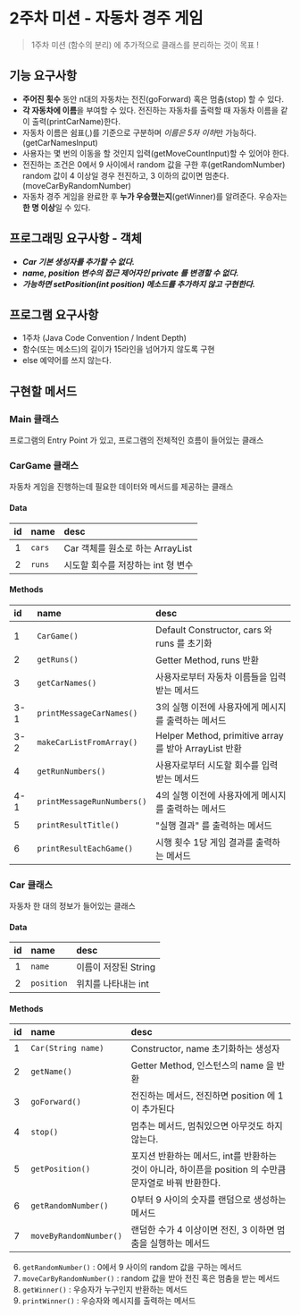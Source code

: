# 2주차 미션 - 자동차 경주 게임

> 1주차 미션 (함수의 분리) 에 추가적으로 클래스를 분리하는 것이 목표 !

## 기능 요구사항
- **주어진 횟수** 동안 n대의 자동차는 전진(goForward) 혹은 멈춤(stop) 할 수 있다.
- **각 자동차에 이름**을 부여할 수 있다. 전진하는 자동차를 출력할 때 자동차 이름을 같이 출력(printCarName)한다.
- 자동차 이름은 쉼표(,)를 기준으로 구분하며 *이름은 5자 이하*만 가능하다. (getCarNamesInput)
- 사용자는 몇 번의 이동을 할 것인지 입력(getMoveCountInput)할 수 있어야 한다.
- 전진하는 조건은 0에서 9 사이에서 random 값을 구한 후(getRandomNumber) random 값이 4 이상일 경우 전진하고, 3 이하의 값이면 멈춘다.(moveCarByRandomNumber)
- 자동차 경주 게임을 완료한 후 **누가 우승했는지**(getWinner)를 알려준다. 우승자는 **한 명 이상**일 수 있다.

## 프로그래밍 요구사항 - 객체
- ***Car 기본 생성자를 추가할 수 없다.***
- ***name, position 변수의 접근 제어자인 private 를 변경할 수 없다.***
- ***가능하면 setPosition(int position) 메소드를 추가하지 않고 구현한다.***

## 프로그램 요구사항
- 1주차 (Java Code Convention / Indent Depth)
- 함수(또는 메소드)의 길이가 15라인을 넘어가지 않도록 구현
- else 예약어를 쓰지 않는다.

## 구현할 메서드

### Main 클래스

프로그램의 Entry Point 가 있고, 프로그램의 전체적인 흐름이 들어있는 클래스

### CarGame 클래스

자동차 게임을 진행하는데 필요한 데이터와 메서드를 제공하는 클래스

#### Data
| id  | name | desc |
|:---:|:---|:---|
| 1 | ``cars`` | Car 객체를 원소로 하는 ArrayList |
| 2 | ``runs`` | 시도할 회수를 저장하는 int 형 변수 |

#### Methods
| id  | name | desc |
|:---|:---|:---|
| 1 | ``CarGame()`` | Default Constructor, cars 와 runs 를 초기화 |
| 2 | ``getRuns()`` | Getter Method, runs 반환 |
| 3 | ``getCarNames()`` | 사용자로부터 자동차 이름들을 입력 받는 메서드 |
| 3-1 | ``printMessageCarNames()`` | 3의 실행 이전에 사용자에게 메시지를 출력하는 메서드 |
| 3-2 | ``makeCarListFromArray()`` | Helper Method, primitive array 를 받아 ArrayList 반환 |
| 4 | ``getRunNumbers()`` | 사용자로부터 시도할 회수를 입력 받는 메서드 |
| 4-1 | ``printMessageRunNumbers()`` | 4의 실행 이전에 사용자에게 메시지를 출력하는 메서드 |
| 5 | ``printResultTitle()`` | "실행 결과" 를 출력하는 메서드 |
| 6 | ``printResultEachGame()`` | 시행 횟수 1당 게임 결과를 출력하는 메서드 |

### Car 클래스

자동차 한 대의 정보가 들어있는 클래스

#### Data
| id  | name | desc |
|:---:|:---|:---|
| 1 | ``name`` | 이름이 저장된 String |
| 2 | ``position`` | 위치를 나타내는 int |

#### Methods

| id  | name | desc |
|:---|:---|:---|
| 1 | ``Car(String name)`` | Constructor, name 초기화하는 생성자 |
| 2 | ``getName()`` | Getter Method, 인스턴스의 name 을 반환 |
| 3 | ``goForward()`` | 전진하는 메서드, 전진하면 position 에 1이 추가된다 |
| 4 | ``stop()`` | 멈추는 메서드, 멈춰있으면 아무것도 하지 않는다. |
| 5 | ``getPosition() `` | 포지션 반환하는 메서드, int를 반환하는 것이 아니라, 하이픈을 position 의 수만큼 문자열로 바꿔 반환한다. |
| 6 | ``getRandomNumber()`` | 0부터 9 사이의 숫자를 랜덤으로 생성하는 메서드 |
| 7 | ``moveByRandomNumber()`` | 랜덤한 수가 4 이상이면 전진, 3 이하면 멈춤을 실행하는 메서드 |

6. ``getRandomNumber()`` : 0에서 9 사이의 random 값을 구하는 메서드
7. ``moveCarByRandomNumber()`` : random 값을 받아 전진 혹은 멈춤을 받는 메서드
8. ``getWinner()`` : 우승자가 누구인지 반환하는 메서드
9. ``printWinner()`` : 우승자와 메시지를 출력하는 메서드